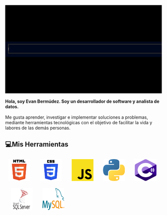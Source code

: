 <img src="./assets/saludo.gif">

<br>

**Hola, soy Evan Bermúdez. Soy un desarrollador de software y analista de datos.** 
<br>
<br>
Me gusta aprender, investigar e implementar soluciones a problemas, mediante herramientas tecnológicas con el objetivo de facilitar la vida y labores de las demás personas.

## 💻Mis Herramientas 
<img width="70px" 
    height="70px" 
    style="margin: 10px"
    src="./assets/html.svg"> &nbsp;
<img width="70px" 
    height="70px" 
    style="margin: 10px"
    src="./assets/css.svg"> &nbsp;
<img width="70px" 
    height="70px" 
    style="margin: 10px"
    src="./assets/javascript.svg"> &nbsp; 
<img width="70px" 
    height="70px" 
    style="margin: 10px"
    src="./assets/python.svg"> &nbsp;
<img width="70px" 
    height="70px" 
    style="margin: 10px"
    src="./assets/c--.svg"> &nbsp;
<img width="70px" 
    height="70px" 
    style="margin: 10px"
    src="./assets/microsoft-sql-server-1.svg"> &nbsp;
<img width="70px" 
    height="70px" 
    style="margin: 10px"
    src="./assets/mysql-logo.svg"> &nbsp;
<!--
**3vanII/3vanII** is a ✨ _special_ ✨ repository because its `README.md` (this file) appears on your GitHub profile.

Here are some ideas to get you started:

- 🔭 I’m currently working on ...
- 🌱 I’m currently learning ...
- 👯 I’m looking to collaborate on ...
- 🤔 I’m looking for help with ...
- 💬 Ask me about ...
- 📫 How to reach me: ...
- 😄 Pronouns: ...
- ⚡ Fun fact: ...
-->
